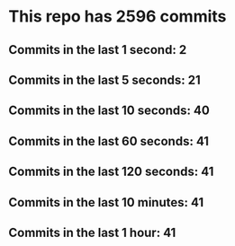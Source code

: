 # This repo has 2596 commits

## Commits in the last 1 second: 2
## Commits in the last 5 seconds: 21
## Commits in the last 10 seconds: 40
## Commits in the last 60 seconds: 41
## Commits in the last 120 seconds: 41
## Commits in the last 10 minutes: 41
## Commits in the last 1 hour: 41
